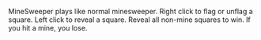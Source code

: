 MineSweeper plays like normal minesweeper.
Right click to flag or unflag a square.
Left click to reveal a square. Reveal all non-mine squares to win. If you hit a mine, you lose.
